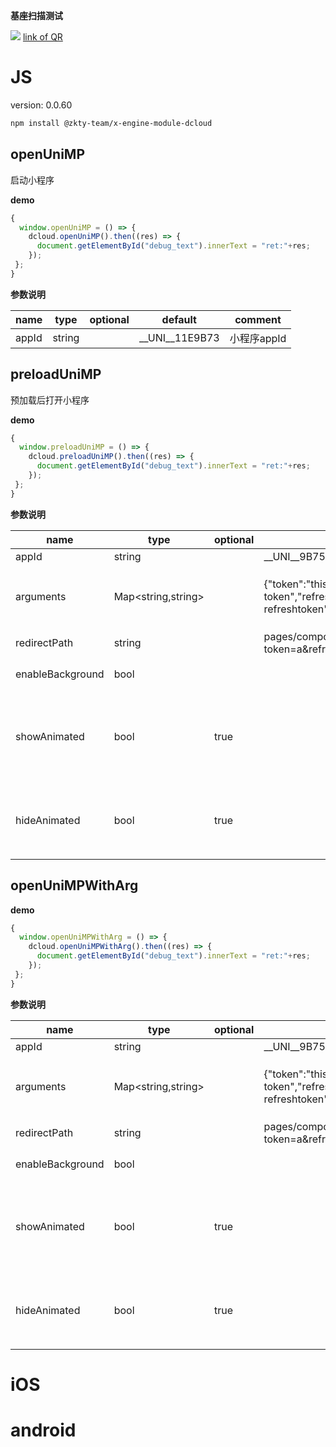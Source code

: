 

**基座扫描测试**
<div id='modulename' style='display:none'>dcloud</div> <img id='qrimg' src='https://api.qrserver.com/v1/create-qr-code/?size=150x150&data=http://192.168.44.52:3000/docs/modules/all/dist/ui/index.html'></img>
<a id='qrlink' href="about:none">link of QR</a>



# JS


version: 0.0.60
``` bash
npm install @zkty-team/x-engine-module-dcloud
```



## openUniMP

 启动小程序

**demo**
``` js
{
  window.openUniMP = () => {
    dcloud.openUniMP().then((res) => {
      document.getElementById("debug_text").innerText = "ret:"+res;
    });
 };
}
``` 

	
**参数说明**

| name                        | type      | optional | default   | comment  |
| --------------------------- | --------- | -------- | --------- |--------- |
| appId | string |  | __UNI__11E9B73 | 小程序appId |


## preloadUniMP

 预加载后打开小程序

**demo**
``` js
{
  window.preloadUniMP = () => {
    dcloud.preloadUniMP().then((res) => {
      document.getElementById("debug_text").innerText = "ret:"+res;
    });
 };
}
``` 

	
**参数说明**

| name                        | type      | optional | default   | comment  |
| --------------------------- | --------- | -------- | --------- |--------- |
| appId | string |  | __UNI__9B75743 |  |
| arguments | Map\<string,string\> |  | {"token":"this is token","refreshtoken":"this is refreshtoken"} | 配置启动小程序时传递的参数 |
| redirectPath | string |  | pages/component/application/application?token=a&refreshtoken=b |  路径 |
| enableBackground | bool |  |  |  开启后台运行 |
| showAnimated | bool | true |  | 是否开启 show 小程序时的动画效果 默认：true |
| hideAnimated | bool | true |  | 是否开启 hide 时的动画效果 默认：true |


## openUniMPWithArg



**demo**
``` js
{
  window.openUniMPWithArg = () => {
    dcloud.openUniMPWithArg().then((res) => {
      document.getElementById("debug_text").innerText = "ret:"+res;
    });
 };
}
``` 

	
**参数说明**

| name                        | type      | optional | default   | comment  |
| --------------------------- | --------- | -------- | --------- |--------- |
| appId | string |  | __UNI__9B75743 |  |
| arguments | Map\<string,string\> |  | {"token":"this is token","refreshtoken":"this is refreshtoken"} | 配置启动小程序时传递的参数 |
| redirectPath | string |  | pages/component/application/application?token=a&refreshtoken=b |  路径 |
| enableBackground | bool |  |  |  开启后台运行 |
| showAnimated | bool | true |  | 是否开启 show 小程序时的动画效果 默认：true |
| hideAnimated | bool | true |  | 是否开启 hide 时的动画效果 默认：true |

    

# iOS


# android


